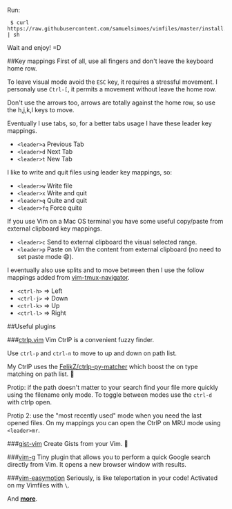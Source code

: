 Run:

```
 $ curl https://raw.githubusercontent.com/samuelsimoes/vimfiles/master/install.sh | sh
```
Wait and enjoy! =D

##Key mappings
First of all, use all fingers and don't leave the keyboard home row.

To leave visual mode avoid the `ESC` key, it requires a stressful movement. I personaly
use `Ctrl-[`, it permits a movement without leave the home row.

Don't use the arrows too, arrows are totally against the home row, so use the
h,j,k,l keys to move.

Eventually I use tabs, so, for a better tabs usage I have these leader key mappings.

* `<leader>a` Previous Tab
* `<leader>d` Next Tab
* `<leader>t` New Tab

I like to write and quit files using leader key mappings, so:

* `<leader>w` Write file
* `<leader>x` Write and quit
* `<leader>q` Quite and quit
* `<leader>fq` Force quite

If you use Vim on a Mac OS terminal you have some useful copy/paste from external
clipboard key mappings.

* `<leader>c` Send to external clipboard the visual selected range.
* `<leader>p` Paste on Vim the content from external clipboard (no need to set paste mode :smile:).

I eventually also use splits and to move between then I use the follow mappings
added from [vim-tmux-navigator](https://github.com/christoomey/vim-tmux-navigator).

* `<ctrl-h>` => Left
* `<ctrl-j>` => Down
* `<ctrl-k>` => Up
* `<ctrl-l>` => Right

##Useful plugins

###[ctrlp.vim](https://github.com/kien/ctrlp.vim)
Vim CtrlP is a convenient fuzzy finder.

Use `ctrl-p` and `ctrl-n` to move to up and down on path list.

My CtrlP uses the [FelikZ/ctrlp-py-matcher](https://github.com/FelikZ/ctrlp-py-matcher)
which boost the on type matching on path list. :metal:

Protip: if the path doesn't matter to your search find your file more quickly
using the filename only mode. To toggle between modes use the `ctrl-d` with ctrlp open.

Protip 2: use the "most recently used" mode when you need the last opened files.
On my mappings you can open the CtrlP on MRU mode using `<leader>mr`.

###[gist-vim](https://github.com/mattn/gist-vim)
Create Gists from your Vim. :heartbeat:

###[vim-g](https://github.com/szw/vim-g)
Tiny plugin that allows you to perform a quick Google search directly from Vim.
It opens a new browser window with results.

###[vim-easymotion](https://github.com/Lokaltog/vim-easymotion)
Seriously, is like teleportation in your code!
Activated on my Vimfiles with `\`.

And **[more](neobundle.vim)**.
